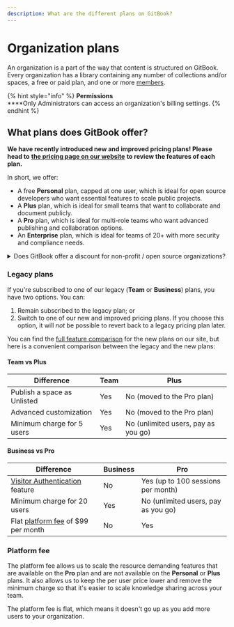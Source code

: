 ```yaml
---
description: What are the different plans on GitBook?
---
```


# Organization plans

An organization is a part of the way that content is structured on GitBook. Every organization has a library containing any number of collections and/or spaces, a free or paid plan, and one or more [members](../../tour/member-management/).

{% hint style="info" %}
**Permissions**\
****Only Administrators can access an organization's billing settings.
{% endhint %}

## What plans does GitBook offer?

**We have recently introduced new and improved pricing plans! Please head to** [**the pricing page on our website**](https://www.gitbook.com/pricing) **to review the features of each plan.**

In short, we offer:

* A free **Personal** plan, capped at one user, which is ideal for open source developers who want essential features to scale public projects.
* A **Plus** plan, which is ideal for small teams that want to collaborate and document publicly.
* A **Pro** plan, which is ideal for multi-role teams who want advanced publishing and collaboration options.
* An **Enterprise** plan, which is ideal for teams of 20+ with more security and compliance needs.

<details>

<summary>Does GitBook offer a discount for non-profit / open source organizations?</summary>

We don't offer a discount, but we _do_ offer two options:

1. Our free **Personal** plan should suit many non-profit / open source organizations.
2. For any organizations who need to collaborate on their docs with others _and_ who meet [our criteria](non-profit-open-source-plan.md), we offer a **Community** plan. [Click here for more information](non-profit-open-source-plan.md).

</details>

### Legacy plans

If you're subscribed to one of our legacy (**Team** or **Business**) plans, you have two options. You can:

1. Remain subscribed to the legacy plan; or
2. Switch to one of our new and improved pricing plans. If you choose this option, it will _not_ be possible to revert back to a legacy pricing plan later.

You can find the [full feature comparison](https://www.gitbook.com/pricing) for the new plans on our site, but here is a convenient comparison between the legacy and the new plans:

#### Team vs Plus

| Difference                  | Team | Plus                                |
| --------------------------- | ---- | ----------------------------------- |
| Publish a space as Unlisted | Yes  | No (moved to the Pro plan)          |
| Advanced customization      | Yes  | No (moved to the Pro plan)          |
| Minimum charge for 5 users  | Yes  | No (unlimited users, pay as you go) |

#### Business vs Pro

| Difference                                                                                                      | Business | Pro                                 |
| --------------------------------------------------------------------------------------------------------------- | -------- | ----------------------------------- |
| [Visitor Authentication](../../advanced-guides/advanced-sharing-and-security/visitor-authentication.md) feature | No       | Yes (up to 100 sessions per month)  |
| Minimum charge for 20 users                                                                                     | Yes      | No (unlimited users, pay as you go) |
| Flat [platform fee](./#platform-fee) of $99 per month                                                           | No       | Yes                                 |

### Platform fee

The platform fee allows us to scale the resource demanding features that are available on the **Pro** plan and are not available on the **Personal** or **Plus** plans. It also allows us to keep the per user price lower and remove the minimum charge so that it's easier to scale knowledge sharing across your team.

The platform fee is flat, which means it doesn't go up as you add more users to your organization.
